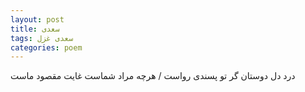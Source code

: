 ```yaml
---
layout: post
title: سعدی
tags: سعدی غزل
categories: poem
---
```


درد دل دوستان گر تو پسندی رواست / هرچه مراد شماست غایت مقصود ماست
